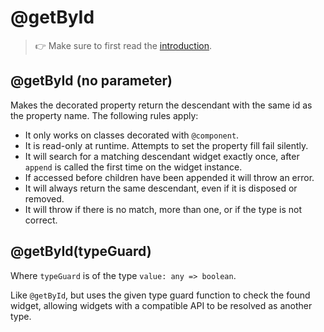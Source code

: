 ---
---
# @getById

> :point_right: Make sure to first read the [introduction](./index.md).

## @getById (no parameter)

Makes the decorated property return the descendant with the same id as the property name. The following rules apply:

 * It only works on classes decorated with `@component`.
 * It is read-only at runtime. Attempts to set the property fill fail silently.
 * It will search for a matching descendant widget exactly once, after `append` is called the first time on the widget instance.
 * If accessed before children have been appended it will throw an error.
 * It will always return the same descendant, even if it is disposed or removed.
 * It will throw if there is no match, more than one, or if the type is not correct.

## @getById(typeGuard)

Where `typeGuard` is of the type `value: any => boolean`.

Like `@getById`, but uses the given type guard function to check the found widget, allowing widgets with a compatible API to be resolved as another type.
